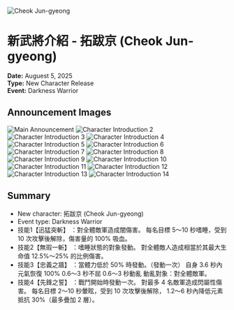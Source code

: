 ![Cheok Jun-gyeong](images/528334883_1278077837662057_8056094483533173920_n.jpg)
# 新武將介紹 - 拓跋京 (Cheok Jun-gyeong)
**Date:** Auguest 5, 2025  
**Type:** New Character Release  
**Event:** Darkness Warrior

## Announcement Images
![Main Announcement](images/01.jpg)
![Character Introduction 2](images/02.jpg)
![Character Introduction 3](images/03.jpg)
![Character Introduction 4](images/04.jpg)
![Character Introduction 5](images/05.jpg)
![Character Introduction 6](images/06.jpg)
![Character Introduction 7](images/07.jpg)
![Character Introduction 8](images/08.jpg)
![Character Introduction 9](images/09.jpg)
![Character Introduction 10](images/10.jpg)
![Character Introduction 11](images/11.jpg)
![Character Introduction 12](images/12.jpg)
![Character Introduction 13](images/13.jpg)
![Character Introduction 14](images/14.jpg)

## Summary
- New character: 拓跋京 (Cheok Jun-gyeong)
- Event type: Darkness Warrior
- 技能1【迅猛突斬】 ：對全體敵軍造成闇傷害。 每名目標 5～10 秒嗜睡，受到 10 次攻擊後解除，傷害量的 100% 吸血。
- 技能2【無瑕一斬】 ：嗜睡狀態的對象發動。 對全體敵人造成相當於其最大生命值 12.5%～25% 的比例傷害。
- 技能3【忠義之牆】 ：當體力低於 50% 時發動。（發動一次） 自身 3.6 秒內元氣恢復 100% 0.6～3 秒不屈 0.6～3 秒動亂 動亂對象：對全體敵軍。
- 技能4【先鋒之誓】 ：戰鬥開始時發動一次。 對最多 4 名敵軍造成閃屬性傷害。 每名目標 2～10 秒暈眩，受到 10 次攻擊後解除， 1.2～6 秒內降低元素抵抗 30%（最多疊加 2 層）。
